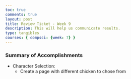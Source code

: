 ```yaml
---
toc: true
comments: true
layout: post
title: Review Ticket - Week 9
description: This will help us communicate results.
type: tangibles
courses: { compsci: {week: 7} }
---
```


### Summary of Accomplishments
- Character Selection:
    - Create a page with different chicken to chose from